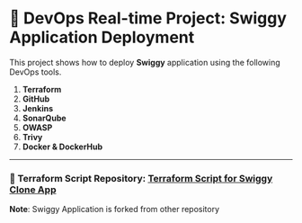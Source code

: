  
# 🚀 **DevOps Real-time Project: Swiggy Application Deployment**

This project shows how to deploy **Swiggy** application using the following DevOps tools.

1. **Terraform** 
2. **GitHub** 
3. **Jenkins**
4. **SonarQube** 
5. **OWASP** 
6. **Trivy** 
7. **Docker & DockerHub** 
---

### 📂 Terraform Script Repository: [**Terraform Script for Swiggy Clone App**](https://github.com/ASHISH15012005/Terraform-Script.git)

**Note**: Swiggy Application is forked from other repository
